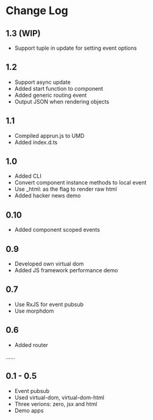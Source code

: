 # Change Log

## 1.3 (WIP)

* Support tuple in update for setting event options

## 1.2

* Support async update
* Added start function to component
* Added generic routing event
* Output JSON when rendering objects

## 1.1

* Compiled apprun.js to UMD
* Added index.d.ts

## 1.0

* Added CLI
* Convert component instance methods to local event
* Use _html: as the flag to render raw html
* Added hacker news demo

## 0.10

* Added component scoped events

## 0.9 

* Developed own virtual dom
* Added JS framework performance demo

## 0.7

* Use RxJS for event pubsub
* Use morphdom

## 0.6

* Added router
 
......

## 0.1 - 0.5

* Event pubsub
* Used virtual-dom, virtual-dom-html
* Three verions: zero, jsx and html
* Demo apps